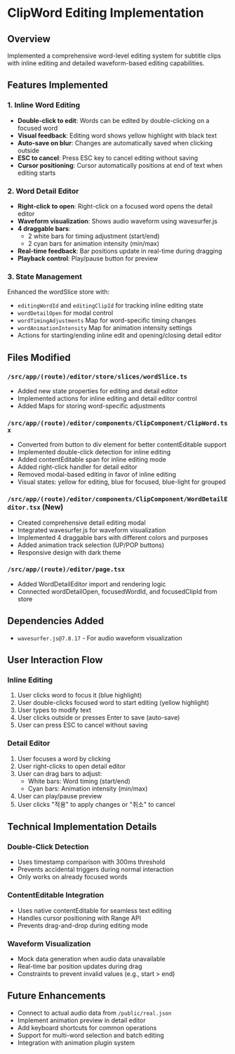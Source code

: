 # ClipWord Editing Implementation

## Overview

Implemented a comprehensive word-level editing system for subtitle clips with inline editing and detailed waveform-based editing capabilities.

## Features Implemented

### 1. Inline Word Editing

- **Double-click to edit**: Words can be edited by double-clicking on a focused word
- **Visual feedback**: Editing word shows yellow highlight with black text
- **Auto-save on blur**: Changes are automatically saved when clicking outside
- **ESC to cancel**: Press ESC key to cancel editing without saving
- **Cursor positioning**: Cursor automatically positions at end of text when editing starts

### 2. Word Detail Editor

- **Right-click to open**: Right-click on a focused word opens the detail editor
- **Waveform visualization**: Shows audio waveform using wavesurfer.js
- **4 draggable bars**:
  - 2 white bars for timing adjustment (start/end)
  - 2 cyan bars for animation intensity (min/max)
- **Real-time feedback**: Bar positions update in real-time during dragging
- **Playback control**: Play/pause button for preview

### 3. State Management

Enhanced the wordSlice store with:

- `editingWordId` and `editingClipId` for tracking inline editing state
- `wordDetailOpen` for modal control
- `wordTimingAdjustments` Map for word-specific timing changes
- `wordAnimationIntensity` Map for animation intensity settings
- Actions for starting/ending inline edit and opening/closing detail editor

## Files Modified

### `/src/app/(route)/editor/store/slices/wordSlice.ts`

- Added new state properties for editing and detail editor
- Implemented actions for inline editing and detail editor control
- Added Maps for storing word-specific adjustments

### `/src/app/(route)/editor/components/ClipComponent/ClipWord.tsx`

- Converted from button to div element for better contentEditable support
- Implemented double-click detection for inline editing
- Added contentEditable span for inline editing mode
- Added right-click handler for detail editor
- Removed modal-based editing in favor of inline editing
- Visual states: yellow for editing, blue for focused, blue-light for grouped

### `/src/app/(route)/editor/components/ClipComponent/WordDetailEditor.tsx` (New)

- Created comprehensive detail editing modal
- Integrated wavesurfer.js for waveform visualization
- Implemented 4 draggable bars with different colors and purposes
- Added animation track selection (UP/POP buttons)
- Responsive design with dark theme

### `/src/app/(route)/editor/page.tsx`

- Added WordDetailEditor import and rendering logic
- Connected wordDetailOpen, focusedWordId, and focusedClipId from store

## Dependencies Added

- `wavesurfer.js@7.8.17` - For audio waveform visualization

## User Interaction Flow

### Inline Editing

1. User clicks word to focus it (blue highlight)
2. User double-clicks focused word to start editing (yellow highlight)
3. User types to modify text
4. User clicks outside or presses Enter to save (auto-save)
5. User can press ESC to cancel without saving

### Detail Editor

1. User focuses a word by clicking
2. User right-clicks to open detail editor
3. User can drag bars to adjust:
   - White bars: Word timing (start/end)
   - Cyan bars: Animation intensity (min/max)
4. User can play/pause preview
5. User clicks "적용" to apply changes or "취소" to cancel

## Technical Implementation Details

### Double-Click Detection

- Uses timestamp comparison with 300ms threshold
- Prevents accidental triggers during normal interaction
- Only works on already focused words

### ContentEditable Integration

- Uses native contentEditable for seamless text editing
- Handles cursor positioning with Range API
- Prevents drag-and-drop during editing mode

### Waveform Visualization

- Mock data generation when audio data unavailable
- Real-time bar position updates during drag
- Constraints to prevent invalid values (e.g., start > end)

## Future Enhancements

- Connect to actual audio data from `/public/real.json`
- Implement animation preview in detail editor
- Add keyboard shortcuts for common operations
- Support for multi-word selection and batch editing
- Integration with animation plugin system
